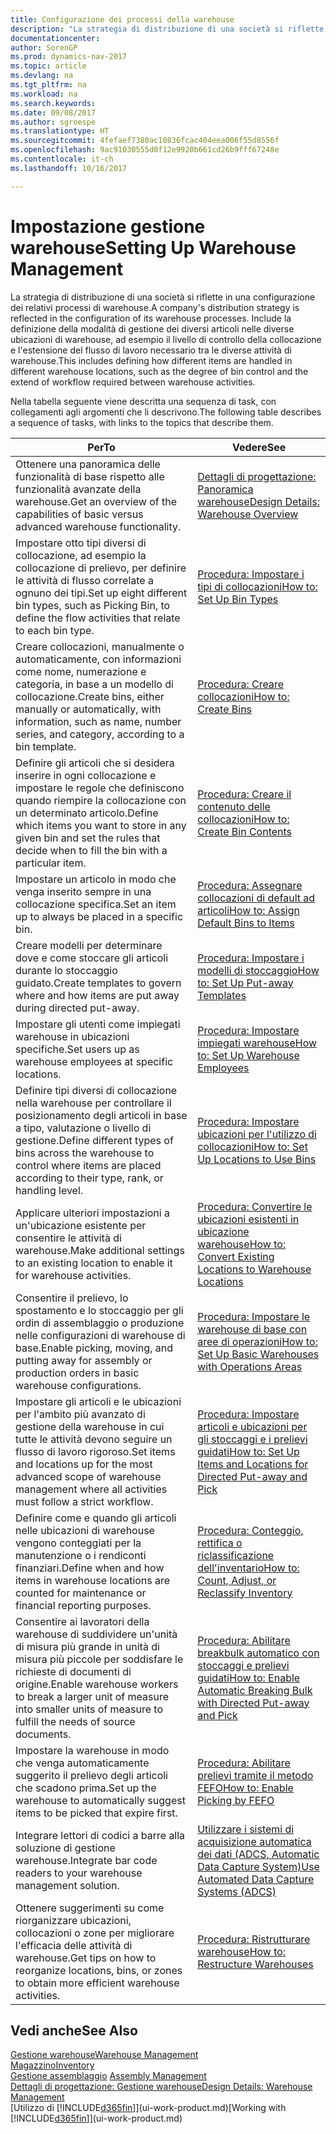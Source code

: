 ```yaml
---
title: Configurazione dei processi della warehouse
description: "La strategia di distribuzione di una società si riflette in una configurazione dei relativi processi di warehouse. Include la definizione della modalità di gestione dei diversi articoli nelle diverse ubicazioni di warehouse, ad esempio il livello di controllo della collocazione e l'estensione del flusso di lavoro necessario tra le diverse attività di warehouse."
documentationcenter: 
author: SorenGP
ms.prod: dynamics-nav-2017
ms.topic: article
ms.devlang: na
ms.tgt_pltfrm: na
ms.workload: na
ms.search.keywords: 
ms.date: 09/08/2017
ms.author: sgroespe
ms.translationtype: HT
ms.sourcegitcommit: 4fefaef7380ac10836fcac404eea006f55d8556f
ms.openlocfilehash: 9ac91030555d0f12e9920b661cd26b9fff67248e
ms.contentlocale: it-ch
ms.lasthandoff: 10/16/2017

---
```

# <a name="setting-up-warehouse-management"></a><span data-ttu-id="473c4-104">Impostazione gestione warehouse</span><span class="sxs-lookup"><span data-stu-id="473c4-104">Setting Up Warehouse Management</span></span>
<span data-ttu-id="473c4-105">La strategia di distribuzione di una società si riflette in una configurazione dei relativi processi di warehouse.</span><span class="sxs-lookup"><span data-stu-id="473c4-105">A company's distribution strategy is reflected in the configuration of its warehouse processes.</span></span> <span data-ttu-id="473c4-106">Include la definizione della modalità di gestione dei diversi articoli nelle diverse ubicazioni di warehouse, ad esempio il livello di controllo della collocazione e l'estensione del flusso di lavoro necessario tra le diverse attività di warehouse.</span><span class="sxs-lookup"><span data-stu-id="473c4-106">This includes defining how different items are handled in different warehouse locations, such as the degree of bin control and the extend of workflow required between warehouse activities.</span></span>  

 <span data-ttu-id="473c4-107">Nella tabella seguente viene descritta una sequenza di task, con collegamenti agli argomenti che li descrivono.</span><span class="sxs-lookup"><span data-stu-id="473c4-107">The following table describes a sequence of tasks, with links to the topics that describe them.</span></span>   

|<span data-ttu-id="473c4-108">**Per**</span><span class="sxs-lookup"><span data-stu-id="473c4-108">**To**</span></span>|<span data-ttu-id="473c4-109">**Vedere**</span><span class="sxs-lookup"><span data-stu-id="473c4-109">**See**</span></span>|  
|------------|-------------|  
|<span data-ttu-id="473c4-110">Ottenere una panoramica delle funzionalità di base rispetto alle funzionalità avanzate della warehouse.</span><span class="sxs-lookup"><span data-stu-id="473c4-110">Get an overview of the capabilities of basic versus advanced warehouse functionality.</span></span>|[<span data-ttu-id="473c4-111">Dettagli di progettazione: Panoramica warehouse</span><span class="sxs-lookup"><span data-stu-id="473c4-111">Design Details: Warehouse Overview</span></span>](design-details-warehouse-overview.md)|  
|<span data-ttu-id="473c4-112">Impostare otto tipi diversi di collocazione, ad esempio la collocazione di prelievo, per definire le attività di flusso correlate a ognuno dei tipi.</span><span class="sxs-lookup"><span data-stu-id="473c4-112">Set up eight different bin types, such as Picking Bin, to define the flow activities that relate to each bin type.</span></span>|[<span data-ttu-id="473c4-113">Procedura: Impostare i tipi di collocazioni</span><span class="sxs-lookup"><span data-stu-id="473c4-113">How to: Set Up Bin Types</span></span>](warehouse-how-to-set-up-bin-types.md)|  
|<span data-ttu-id="473c4-114">Creare collocazioni, manualmente o automaticamente, con informazioni come nome, numerazione e categoria, in base a un modello di collocazione.</span><span class="sxs-lookup"><span data-stu-id="473c4-114">Create bins, either manually or automatically, with information, such as name, number series, and category, according to a bin template.</span></span>|[<span data-ttu-id="473c4-115">Procedura: Creare collocazioni</span><span class="sxs-lookup"><span data-stu-id="473c4-115">How to: Create Bins</span></span>](warehouse-how-to-create-individual-bins.md)|  
|<span data-ttu-id="473c4-116">Definire gli articoli che si desidera inserire in ogni collocazione e impostare le regole che definiscono quando riempire la collocazione con un determinato articolo.</span><span class="sxs-lookup"><span data-stu-id="473c4-116">Define which items you want to store in any given bin and set the rules that decide when to fill the bin with a particular item.</span></span>|[<span data-ttu-id="473c4-117">Procedura: Creare il contenuto delle collocazioni</span><span class="sxs-lookup"><span data-stu-id="473c4-117">How to: Create Bin Contents</span></span>](warehouse-how-to-set-up-bin-contents.md)|  
|<span data-ttu-id="473c4-118">Impostare un articolo in modo che venga inserito sempre in una collocazione specifica.</span><span class="sxs-lookup"><span data-stu-id="473c4-118">Set an item up to always be placed in a specific bin.</span></span>|[<span data-ttu-id="473c4-119">Procedura: Assegnare collocazioni di default ad articoli</span><span class="sxs-lookup"><span data-stu-id="473c4-119">How to: Assign Default Bins to Items</span></span>](warehouse-how-to-assign-default-bins-to-items.md)|
|<span data-ttu-id="473c4-120">Creare modelli per determinare dove e come stoccare gli articoli durante lo stoccaggio guidato.</span><span class="sxs-lookup"><span data-stu-id="473c4-120">Create templates to govern where and how items are put away during directed put-away.</span></span>|[<span data-ttu-id="473c4-121">Procedura: Impostare i modelli di stoccaggio</span><span class="sxs-lookup"><span data-stu-id="473c4-121">How to: Set Up Put-away Templates</span></span>](warehouse-how-to-set-up-put-away-templates.md)|
|<span data-ttu-id="473c4-122">Impostare gli utenti come impiegati warehouse in ubicazioni specifiche.</span><span class="sxs-lookup"><span data-stu-id="473c4-122">Set users up as warehouse employees at specific locations.</span></span>|[<span data-ttu-id="473c4-123">Procedura: Impostare impiegati warehouse</span><span class="sxs-lookup"><span data-stu-id="473c4-123">How to: Set Up Warehouse Employees</span></span>](warehouse-how-to-set-up-warehouse-employees.md)|
|<span data-ttu-id="473c4-124">Definire tipi diversi di collocazione nella warehouse per controllare il posizionamento degli articoli in base a tipo, valutazione o livello di gestione.</span><span class="sxs-lookup"><span data-stu-id="473c4-124">Define different types of bins across the warehouse to control where items are placed according to their type, rank, or handling level.</span></span>|[<span data-ttu-id="473c4-125">Procedura: Impostare ubicazioni per l'utilizzo di collocazioni</span><span class="sxs-lookup"><span data-stu-id="473c4-125">How to: Set Up Locations to Use Bins</span></span>](warehouse-how-to-set-up-locations-to-use-bins.md)|
|<span data-ttu-id="473c4-126">Applicare ulteriori impostazioni a un'ubicazione esistente per consentire le attività di warehouse.</span><span class="sxs-lookup"><span data-stu-id="473c4-126">Make additional settings to an existing location to enable it for warehouse activities.</span></span>|[<span data-ttu-id="473c4-127">Procedura: Convertire le ubicazioni esistenti in ubicazione warehouse</span><span class="sxs-lookup"><span data-stu-id="473c4-127">How to: Convert Existing Locations to Warehouse Locations</span></span>](warehouse-how-to-convert-existing-locations-to-warehouse-locations.md)|
|<span data-ttu-id="473c4-128">Consentire il prelievo, lo spostamento e lo stoccaggio per gli ordin di assemblaggio o produzione nelle configurazioni di warehouse di base.</span><span class="sxs-lookup"><span data-stu-id="473c4-128">Enable picking, moving, and putting away for assembly or production orders in basic warehouse configurations.</span></span>|[<span data-ttu-id="473c4-129">Procedura: Impostare le warehouse di base con aree di operazioni</span><span class="sxs-lookup"><span data-stu-id="473c4-129">How to: Set Up Basic Warehouses with Operations Areas</span></span>](warehouse-how-to-set-up-basic-warehouses-with-operations-areas.md)|  
|<span data-ttu-id="473c4-130">Impostare gli articoli e le ubicazioni per l'ambito più avanzato di gestione della warehouse in cui tutte le attività devono seguire un flusso di lavoro rigoroso.</span><span class="sxs-lookup"><span data-stu-id="473c4-130">Set items and locations up for the most advanced scope of warehouse management where all activities must follow a strict workflow.</span></span>|[<span data-ttu-id="473c4-131">Procedura: Impostare articoli e ubicazioni per gli stoccaggi e i prelievi guidati</span><span class="sxs-lookup"><span data-stu-id="473c4-131">How to: Set Up Items and Locations for Directed Put-away and Pick</span></span>](warehouse-how-to-set-up-items-for-directed-put-away-and-pick.md)|  
|<span data-ttu-id="473c4-132">Definire come e quando gli articoli nelle ubicazioni di warehouse vengono conteggiati per la manutenzione o i rendiconti finanziari.</span><span class="sxs-lookup"><span data-stu-id="473c4-132">Define when and how items in warehouse locations are counted for maintenance or financial reporting purposes.</span></span>|[<span data-ttu-id="473c4-133">Procedura: Conteggio, rettifica o riclassificazione dell'inventario</span><span class="sxs-lookup"><span data-stu-id="473c4-133">How to: Count, Adjust, or Reclassify Inventory</span></span>](inventory-how-count-adjust-reclassify.md)|
|<span data-ttu-id="473c4-134">Consentire ai lavoratori della warehouse di suddividere un'unità di misura più grande in unità di misura più piccole per soddisfare le richieste di documenti di origine.</span><span class="sxs-lookup"><span data-stu-id="473c4-134">Enable warehouse workers to break a larger unit of measure into smaller units of measure to fulfill the needs of source documents.</span></span>|[<span data-ttu-id="473c4-135">Procedura: Abilitare breakbulk automatico con stoccaggi e prelievi guidati</span><span class="sxs-lookup"><span data-stu-id="473c4-135">How to: Enable Automatic Breaking Bulk with Directed Put-away and Pick</span></span>](warehouse-enable-automatic-breaking-bulk-with-directed-put-away-and-pick.md)|  
|<span data-ttu-id="473c4-136">Impostare la warehouse in modo che venga automaticamente suggerito il prelievo degli articoli che scadono prima.</span><span class="sxs-lookup"><span data-stu-id="473c4-136">Set up the warehouse to automatically suggest items to be picked that expire first.</span></span>|[<span data-ttu-id="473c4-137">Procedura: Abilitare prelievi tramite il metodo FEFO</span><span class="sxs-lookup"><span data-stu-id="473c4-137">How to: Enable Picking by FEFO</span></span>](warehouse-picking-by-fefo.md)|
|<span data-ttu-id="473c4-138">Integrare lettori di codici a barre alla soluzione di gestione warehouse.</span><span class="sxs-lookup"><span data-stu-id="473c4-138">Integrate bar code readers to your warehouse management solution.</span></span>|[<span data-ttu-id="473c4-139">Utilizzare i sistemi di acquisizione automatica dei dati (ADCS, Automatic Data Capture System)</span><span class="sxs-lookup"><span data-stu-id="473c4-139">Use Automated Data Capture Systems (ADCS)</span></span>](warehouse-use-automated-data-capture-systems-adcs.md)|  
|<span data-ttu-id="473c4-140">Ottenere suggerimenti su come riorganizzare ubicazioni, collocazioni o zone per migliorare l'efficacia delle attività di warehouse.</span><span class="sxs-lookup"><span data-stu-id="473c4-140">Get tips on how to reorganize locations, bins, or zones to obtain more efficient warehouse activities.</span></span>|[<span data-ttu-id="473c4-141">Procedura: Ristrutturare warehouse</span><span class="sxs-lookup"><span data-stu-id="473c4-141">How to: Restructure Warehouses</span></span>](warehouse-how-to-restructure-warehouses.md)|  

## <a name="see-also"></a><span data-ttu-id="473c4-142">Vedi anche</span><span class="sxs-lookup"><span data-stu-id="473c4-142">See Also</span></span>  
[<span data-ttu-id="473c4-143">Gestione warehouse</span><span class="sxs-lookup"><span data-stu-id="473c4-143">Warehouse Management</span></span>](warehouse-manage-warehouse.md)  
[<span data-ttu-id="473c4-144">Magazzino</span><span class="sxs-lookup"><span data-stu-id="473c4-144">Inventory</span></span>](inventory-manage-inventory.md)  
<span data-ttu-id="473c4-145">[Gestione assemblaggio](assembly-assemble-items.md)  </span><span class="sxs-lookup"><span data-stu-id="473c4-145">[Assembly Management](assembly-assemble-items.md)  </span></span>  
[<span data-ttu-id="473c4-146">Dettagli di progettazione: Gestione warehouse</span><span class="sxs-lookup"><span data-stu-id="473c4-146">Design Details: Warehouse Management</span></span>](design-details-warehouse-management.md)  
<span data-ttu-id="473c4-147">[Utilizzo di [!INCLUDE[d365fin](includes/d365fin_md.md)]](ui-work-product.md)</span><span class="sxs-lookup"><span data-stu-id="473c4-147">[Working with [!INCLUDE[d365fin](includes/d365fin_md.md)]](ui-work-product.md)</span></span>

